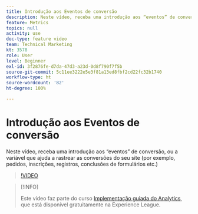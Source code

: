 ```yaml
---
title: Introdução aos Eventos de conversão
description: Neste vídeo, receba uma introdução aos “eventos” de conversão, ou a variável que ajuda a rastrear as conversões do seu site (por exemplo, pedidos, inscrições, registros, conclusões de formulários etc.)
feature: Metrics
topics: null
activity: use
doc-type: feature video
team: Technical Marketing
kt: 3578
role: User
level: Beginner
exl-id: 3f2876fe-d7da-47d3-a23d-0d8f790f7f5b
source-git-commit: 5c11ee3222e5e3f81a13ed8fbf2cd22fc32b1740
workflow-type: ht
source-wordcount: '82'
ht-degree: 100%

---
```


# Introdução aos Eventos de conversão

Neste vídeo, receba uma introdução aos “eventos” de conversão, ou a variável que ajuda a rastrear as conversões do seu site (por exemplo, pedidos, inscrições, registros, conclusões de formulários etc.)

>[!VIDEO](https://video.tv.adobe.com/v/28764/?quality=12)

>[!INFO]
>
> Este vídeo faz parte do curso [Implementação guiada do Analytics](https://experienceleague.adobe.com/?recommended=Analytics-D-1-2019.1), que está disponível gratuitamente na Experience League.